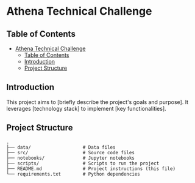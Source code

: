 # Athena Technical Challenge


## Table of Contents
- [Athena Technical Challenge](#athena-technical-challenge)
  - [Table of Contents](#table-of-contents)
  - [Introduction](#introduction)
  - [Project Structure](#project-structure)

## Introduction

This project aims to [briefly describe the project's goals and purpose]. It leverages [technology stack] to implement [key functionalities].

## Project Structure

```plaintext
.
├── data/                   # Data files
├── src/                    # Source code files
├── notebooks/              # Jupyter notebooks
├── scripts/                # Scripts to run the project
├── README.md               # Project instructions (this file)
└── requirements.txt        # Python dependencies